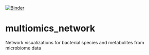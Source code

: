 [![Binder](https://mybinder.org/badge_logo.svg)](https://mybinder.org/v2/gh/mortonjt/lung-cancer-network.git/6373d84c56802f8ed86a37f349fb015a32252f8c)


# multiomics_network
Network visualizations for bacterial species and metabolites from microbiome data
